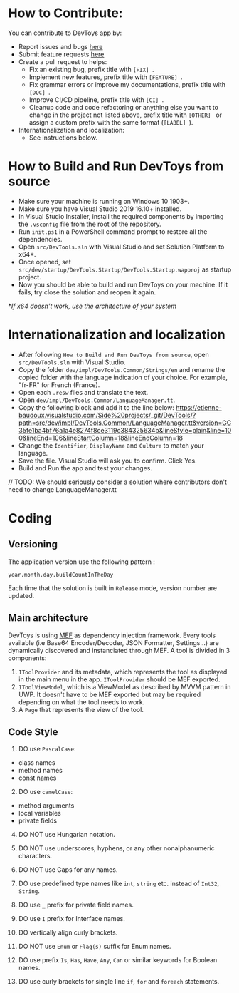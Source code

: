 # How to Contribute:

You can contribute to DevToys app by:
- Report issues and bugs [here](//TODO)
- Submit feature requests [here](//TODO)
- Create a pull request to helps:
    * Fix an existing bug, prefix title with `[FIX] `.
    * Implement new features, prefix title with `[FEATURE] `.
    * Fix grammar errors or improve my documentations, prefix title with `[DOC] `.
    * Improve CI/CD pipeline, prefix title with `[CI] `.
    * Cleanup code and code refactoring or anything else you want to change in the project not listed above, prefix title with `[OTHER] ` or assign a custom prefix with the same format (`[LABEL] `).
- Internationalization and localization:
    * See instructions below.

# How to Build and Run DevToys from source

* Make sure your machine is running on Windows 10 1903+.
* Make sure you have Visual Studio 2019 16.10+ installed.
* In Visual Studio Installer, install the required components by importing the `.vsconfig` file from the root of the repository. 
* Run `init.ps1` in a PowerShell command prompt to restore all the dependencies.
* Open `src/DevTools.sln` with Visual Studio and set Solution Platform to x64*.
* Once opened, set `src/dev/startup/DevTools.Startup/DevTools.Startup.wapproj` as startup project.
* Now you should be able to build and run DevToys on your machine. If it fails, try close the solution and reopen it again.

**If x64 doesn't work, use the architecture of your system*

# Internationalization and localization

* After following `How to Build and Run DevToys from source`, open `src/DevTools.sln` with Visual Studio.
* Copy the folder `dev/impl/DevTools.Common/Strings/en` and rename the copied folder with the language indication of your choice. For example, "fr-FR" for French (France).
* Open each `.resw` files and translate the text.
* Open `dev/impl/DevTools.Common/LanguageManager.tt`.
* Copy the following block and add it to the line below: https://etienne-baudoux.visualstudio.com/Side%20projects/_git/DevTools/?path=src/dev/impl/DevTools.Common/LanguageManager.tt&version=GC35fe1ba4bf76a1a4e8274f8ce3119c384325634b&lineStyle=plain&line=100&lineEnd=106&lineStartColumn=18&lineEndColumn=18
* Change the `Identifier`, `DisplayName` and `Culture` to match your language.
* Save the file. Visual Studio will ask you to confirm. Click Yes.
* Build and Run the app and test your changes.

// TODO: We should seriously consider a solution where contributors don't need to change LanguageManager.tt

# Coding

## Versioning

The application version use the following pattern :

```
year.month.day.buildCountInTheDay
```

Each time that the solution is built in `Release` mode, version number are updated.

## Main architecture

DevToys is using [MEF](https://docs.microsoft.com/en-us/dotnet/framework/mef/) as dependency injection framework.
Every tools available (i.e Base64 Encoder/Decoder, JSON Formatter, Settings...) are dynamically discovered and instanciated through MEF. A tool is divided in 3 components:
1. `IToolProvider` and its metadata, which represents the tool as displayed in the main menu in the app. `IToolProvider` should be MEF exported.
2. `IToolViewModel`, which is a ViewModel as described by MVVM pattern in UWP. It doesn't have to be MEF exported but may be required depending on what the tool needs to work.
3. A `Page` that represents the view of the tool.

## Code Style

1. DO use `PascalCase`:
- class names
- method names
- const names

2. DO use `camelCase`:
- method arguments
- local variables
- private fields

4. DO NOT use Hungarian notation.

5. DO NOT use underscores, hyphens, or any other nonalphanumeric characters.

6. DO NOT use Caps for any names.

7. DO use predefined type names like `int`, `string` etc. instead of `Int32`, `String`.

8. DO use `_` prefix for private field names.

9. DO use `I` prefix for Interface names.

10. DO vertically align curly brackets.

11. DO NOT use `Enum` or `Flag(s)` suffix for Enum names.

12. DO use prefix `Is`, `Has`, `Have`, `Any`, `Can` or similar keywords for Boolean names.

13. DO use curly brackets for single line `if`, `for` and `foreach` statements.
